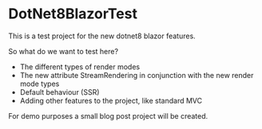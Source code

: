# DotNet8BlazorTest

This is a test project for the new dotnet8 blazor features.

So what do we want to test here?

* The different types of render modes
* The new attribute StreamRendering in conjunction with the new render mode types
* Default behaviour (SSR)
* Adding other features to the project, like standard MVC

For demo purposes a small blog post project will be created.